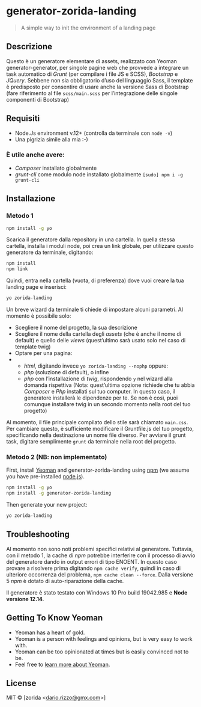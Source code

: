 # generator-zorida-landing
> A simple way to init the environment of a landing page

## Descrizione

Questo è un generatore elementare di assets, realizzato con Yeoman generator-generator, per singole pagine web che provvede a integrare un task automatico di *Grunt* (per compilare i file JS e SCSS), *Bootstrap* e *JQuery*. Sebbene non sia obbligatorio d’uso del linguaggio Sass, il template è predisposto per consentire di usare anche la versione Sass di Bootstrap (fare riferimento al file `scss/main.scss` per l’integrazione delle singole componenti di Bootstrap)

## Requisiti

- Node.Js environment v.12+ (controlla da terminale con `node -v`)
- Una pigrizia simile alla mia :-) 

### È utile anche avere:

- *Composer* installato globalmente
- *grunt-cli* come modulo node installato globalmente `[sudo] npm i -g grunt-cli`

## Installazione

### Metodo 1

```bash
npm install -g yo
```

Scarica il generatore dalla repository in una cartella. In quella stessa cartella, installa i moduli node, poi crea un link globale, per utilizzare questo generatore da terminale, digitando:

```bash
npm install
npm link
```

Quindi, entra nella cartella (vuota, di preferenza) dove vuoi creare la tua landing page e inserisci:

```bash
yo zorida-landing
```

Un breve wizard da terminale ti chiede di impostare alcuni parametri. Al momento è possibile solo:

- Scegliere il nome del progetto, la sua descrizione
- Scegliere il nome della cartella degli *assets* (che è anche il nome di default) e quello delle *views* (quest’ultimo sarà usato solo nel caso di template twig)
- Optare per una pagina: 
- - *html*, digitando invece `yo zorida-landing --nophp` oppure: 
  - *php* (soluzione di default), o infine 
  - *php* con l’installazione di *twig*, rispondendo `y` nel wizard alla domanda rispettiva (Nota: quest’ultima opzione richiede che tu abbia *Composer* e *Php* installati sul tuo computer. In questo caso, il generatore installerà le dipendenze per te. Se non è così, puoi comunque installare twig in un secondo momento nella root del tuo progetto)

Al momento, il file principale compilato dello stile sarà chiamato `main.css`. Per cambiare questo, è sufficiente modificare il Gruntfile.js del tuo progetto, specificando nella destinazione un nome file diverso. Per avviare il grunt task, digitare semplimente `grunt` da terminale nella root del progetto.

### Metodo 2 (NB: non implementato)

First, install [Yeoman](http://yeoman.io) and generator-zorida-landing using [npm](https://www.npmjs.com/) (we assume you have pre-installed [node.js](https://nodejs.org/)).

```bash
npm install -g yo
npm install -g generator-zorida-landing
```

Then generate your new project:

```bash
yo zorida-landing
```

## Troubleshooting

Al momento non sono noti problemi specifici relativi al generatore. Tuttavia, con il metodo 1, la cache di *npm* potrebbe interferire con il processo di avvio del generatore dando in output errori di tipo ENOENT. In questo caso provare a risolvere prima digitando `npm cache verify`, quindi in caso di ulteriore occorrenza del problema, `npm cache clean --force`. Dalla versione 5 *npm* è dotato di auto-riparazione della cache.

Il generatore è stato testato con Windows 10 Pro build 19042.985 e **Node versione 12.14**.

## Getting To Know Yeoman

 * Yeoman has a heart of gold.
 * Yeoman is a person with feelings and opinions, but is very easy to work with.
 * Yeoman can be too opinionated at times but is easily convinced not to be.
 * Feel free to [learn more about Yeoman](http://yeoman.io/).

## License

MIT © [zorida &lt;dario.rizzo@gmx.com&gt;]

